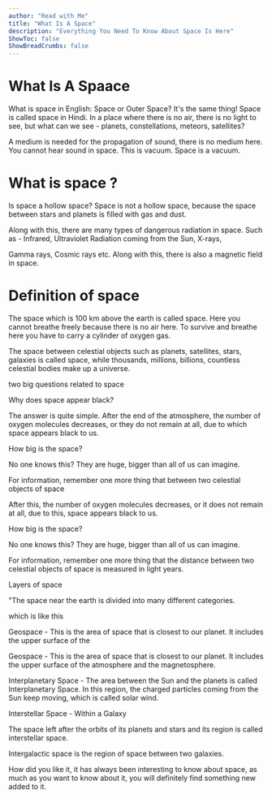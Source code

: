 ```yaml
---
author: "Read with Me"
title: "What Is A Space"
description: "Everything You Need To Know About Space Is Here"
ShowToc: false
ShowBreadCrumbs: false
---
```


# What Is A Spaace

What is space in English: Space or Outer Space? It's the same thing! Space is called space in Hindi. In a place where there is no air, there is no light to see, but what can we see - planets, constellations, meteors, satellites?

A medium is needed for the propagation of sound, there is no medium here. You cannot hear sound in space. This is vacuum. Space is a vacuum.

# What is space ?

Is space a hollow space? Space is not a hollow space, because the space between stars and planets is filled with gas and dust.

Along with this, there are many types of dangerous radiation in space. Such as - Infrared, Ultraviolet Radiation coming from the Sun, X-rays,

Gamma rays, Cosmic rays etc. Along with this, there is also a magnetic field in space.

# Definition of space

The space which is 100 km above the earth is called space. Here you cannot breathe freely because there is no air here. To survive and breathe here you have to carry a cylinder of oxygen gas.

The space between celestial objects such as planets, satellites, stars, galaxies is called space, while thousands, millions, billions, countless celestial bodies make up a universe.

two big questions related to space

Why does space appear black?

The answer is quite simple. After the end of the atmosphere, the number of oxygen molecules decreases, or they do not remain at all, due to which space appears black to us.

How big is the space?

No one knows this? They are huge, bigger than all of us can imagine.

For information, remember one more thing that between two celestial objects of space

After this, the number of oxygen molecules decreases, or it does not remain at all, due to this, space appears black to us.

How big is the space?

No one knows this? They are huge, bigger than all of us can imagine.

For information, remember one more thing that the distance between two celestial objects of space is measured in light years.

Layers of space

"The space near the earth is divided into many different categories.

which is like this

Geospace - This is the area of ​​space that is closest to our planet. It includes the upper surface of the

Geospace - This is the area of ​​space that is closest to our planet. It includes the upper surface of the atmosphere and the magnetosphere.

Interplanetary Space - The area between the Sun and the planets is called Interplanetary Space. In this region, the charged particles coming from the Sun keep moving, which is called solar wind.

Interstellar Space - Within a Galaxy

The space left after the orbits of its planets and stars and its region is called interstellar space.

Intergalactic space is the region of space between two galaxies.

How did you like it, it has always been interesting to know about space, as much as you want to know about it, you will definitely find something new added to it.